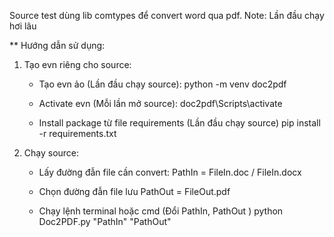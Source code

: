 Source test dùng lib comtypes để convert word qua pdf.
Note: Lần đầu chạy hơi lâu

** Hướng dẫn sử dụng:

1. Tạo evn riêng cho source:
    - Tạo evn ảo (Lần đầu chạy source): 
        python -m venv doc2pdf

    - Activate evn (Mỗi lần mở source): 
        doc2pdf\Scripts\activate

    - Install package từ file requirements (Lần đầu chạy source)
        pip install -r requirements.txt

2. Chạy source:
    - Lấy đường đẫn file cần convert:
        PathIn = FileIn.doc / FileIn.docx

    - Chọn đường đẫn file lưu
        PathOut = FileOut.pdf

    - Chạy lệnh terminal hoặc cmd (Đổi PathIn, PathOut )
        python Doc2PDF.py "PathIn" "PathOut"

